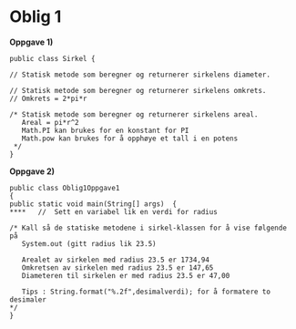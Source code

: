 # Oblig 1

**Oppgave 1)**

    public class Sirkel {

    // Statisk metode som beregner og returnerer sirkelens diameter.
    
    // Statisk metode som beregner og returnerer sirkelens omkrets.
    // Omkrets = 2*pi*r
    
    /* Statisk metode som beregner og returnerer sirkelens areal.
       Areal = pi*r^2
       Math.PI kan brukes for en konstant for PI
       Math.pow kan brukes for å opphøye et tall i en potens
     */    
    }
    
**Oppgave 2)**

    public class Oblig1Oppgave1
    {
    public static void main(String[] args)  {
    ****   //  Sett en variabel lik en verdi for radius 

    /* Kall så de statiske metodene i sirkel-klassen for å vise følgende på
       System.out (gitt radius lik 23.5)
       
       Arealet av sirkelen med radius 23.5 er 1734,94
       Omkretsen av sirkelen med radius 23.5 er 147,65
       Diameteren til sirkelen er med radius 23.5 er 47,00

       Tips : String.format("%.2f",desimalverdi); for å formatere to desimaler
    */
    }